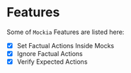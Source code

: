 # Features

Some of `Mockia` Features are listed here:

- [x] Set Factual Actions Inside Mocks
- [x] Ignore Factual Actions
- [x] Verify Expected Actions
